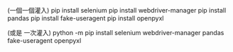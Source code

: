 (一個一個灌入)
pip install selenium
pip install webdriver-manager
pip install pandas
pip install fake-useragent
pip install openpyxl

(或是 一次灌入)
python -m pip install selenium webdriver-manager pandas fake-useragent openpyxl
